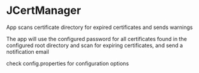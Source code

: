 # JCertManager
App scans certificate directory for expired certificates and sends warnings

The app will use the configured password for all certificates found in the configured root directory and scan for expiring certificates, 
and send a notification email 

check config.properties for configuration options

